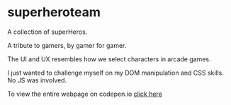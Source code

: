 # superheroteam
A collection of superHeros.

A tribute to gamers, by gamer for gamer.

The UI and UX resembles how we select characters in arcade games.

I just wanted to challenge myself on my DOM manipulation and CSS skills. No JS was involved.

To view the entire webpage on codepen.io <a href="http://codepen.io/Boyboi86/pen/vGQQMW">click here</a>
